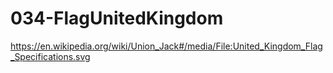 # 034-FlagUnitedKingdom

https://en.wikipedia.org/wiki/Union_Jack#/media/File:United_Kingdom_Flag_Specifications.svg